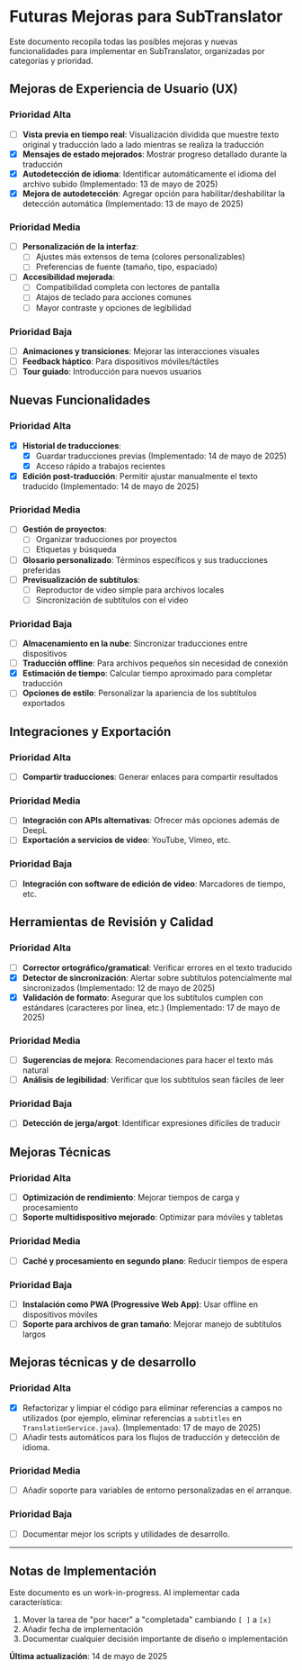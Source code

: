 # Futuras Mejoras para SubTranslator

Este documento recopila todas las posibles mejoras y nuevas funcionalidades para implementar en SubTranslator, organizadas por categorías y prioridad.

## Mejoras de Experiencia de Usuario (UX)

### Prioridad Alta

- [ ] **Vista previa en tiempo real**: Visualización dividida que muestre texto original y traducción lado a lado mientras se realiza la traducción
- [x] **Mensajes de estado mejorados**: Mostrar progreso detallado durante la traducción
- [x] **Autodetección de idioma**: Identificar automáticamente el idioma del archivo subido (Implementado: 13 de mayo de 2025)
- [x] **Mejora de autodetección**: Agregar opción para habilitar/deshabilitar la detección automática (Implementado: 13 de mayo de 2025)

### Prioridad Media

- [ ] **Personalización de la interfaz**:
  - [ ] Ajustes más extensos de tema (colores personalizables)
  - [ ] Preferencias de fuente (tamaño, tipo, espaciado)
- [ ] **Accesibilidad mejorada**:
  - [ ] Compatibilidad completa con lectores de pantalla
  - [ ] Atajos de teclado para acciones comunes
  - [ ] Mayor contraste y opciones de legibilidad

### Prioridad Baja

- [ ] **Animaciones y transiciones**: Mejorar las interacciones visuales
- [ ] **Feedback háptico**: Para dispositivos móviles/táctiles
- [ ] **Tour guiado**: Introducción para nuevos usuarios

## Nuevas Funcionalidades

### Prioridad Alta

- [x] **Historial de traducciones**:
  - [x] Guardar traducciones previas (Implementado: 14 de mayo de 2025)
  - [x] Acceso rápido a trabajos recientes
- [x] **Edición post-traducción**: Permitir ajustar manualmente el texto traducido (Implementado: 14 de mayo de 2025)

### Prioridad Media

- [ ] **Gestión de proyectos**:
  - [ ] Organizar traducciones por proyectos
  - [ ] Etiquetas y búsqueda
- [ ] **Glosario personalizado**: Términos específicos y sus traducciones preferidas
- [ ] **Previsualización de subtítulos**:
  - [ ] Reproductor de video simple para archivos locales
  - [ ] Sincronización de subtítulos con el video

### Prioridad Baja

- [ ] **Almacenamiento en la nube**: Sincronizar traducciones entre dispositivos
- [ ] **Traducción offline**: Para archivos pequeños sin necesidad de conexión
- [x] **Estimación de tiempo**: Calcular tiempo aproximado para completar traducción
- [ ] **Opciones de estilo**: Personalizar la apariencia de los subtítulos exportados

## Integraciones y Exportación

### Prioridad Alta

- [ ] **Compartir traducciones**: Generar enlaces para compartir resultados

### Prioridad Media

- [ ] **Integración con APIs alternativas**: Ofrecer más opciones además de DeepL
- [ ] **Exportación a servicios de video**: YouTube, Vimeo, etc.

### Prioridad Baja

- [ ] **Integración con software de edición de video**: Marcadores de tiempo, etc.

## Herramientas de Revisión y Calidad

### Prioridad Alta

- [ ] **Corrector ortográfico/gramatical**: Verificar errores en el texto traducido
- [x] **Detector de sincronización**: Alertar sobre subtítulos potencialmente mal sincronizados (Implementado: 12 de mayo de 2025)
- [x] **Validación de formato**: Asegurar que los subtítulos cumplen con estándares (caracteres por línea, etc.) (Implementado: 17 de mayo de 2025)

### Prioridad Media

- [ ] **Sugerencias de mejora**: Recomendaciones para hacer el texto más natural
- [ ] **Análisis de legibilidad**: Verificar que los subtítulos sean fáciles de leer

### Prioridad Baja

- [ ] **Detección de jerga/argot**: Identificar expresiones difíciles de traducir

## Mejoras Técnicas

### Prioridad Alta

- [ ] **Optimización de rendimiento**: Mejorar tiempos de carga y procesamiento
- [ ] **Soporte multidispositivo mejorado**: Optimizar para móviles y tabletas

### Prioridad Media

- [ ] **Caché y procesamiento en segundo plano**: Reducir tiempos de espera

### Prioridad Baja

- [ ] **Instalación como PWA (Progressive Web App)**: Usar offline en dispositivos móviles
- [ ] **Soporte para archivos de gran tamaño**: Mejorar manejo de subtítulos largos

## Mejoras técnicas y de desarrollo

### Prioridad Alta

- [x] Refactorizar y limpiar el código para eliminar referencias a campos no utilizados (por ejemplo, eliminar referencias a `subtitles` en `TranslationService.java`). (Implementado: 17 de mayo de 2025)
- [ ] Añadir tests automáticos para los flujos de traducción y detección de idioma.

### Prioridad Media

- [ ] Añadir soporte para variables de entorno personalizadas en el arranque.

### Prioridad Baja

- [ ] Documentar mejor los scripts y utilidades de desarrollo.

---

## Notas de Implementación

Este documento es un work-in-progress. Al implementar cada característica:

1. Mover la tarea de "por hacer" a "completada" cambiando `[ ]` a `[x]`
2. Añadir fecha de implementación
3. Documentar cualquier decisión importante de diseño o implementación

**Última actualización**: 14 de mayo de 2025
